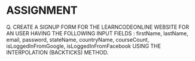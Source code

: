 # ASSIGNMENT



Q. CREATE A SIGNUP FORM FOR THE LEARNCODEONLINE WEBSITE FOR AN USER HAVING THE FOLLOWING INPUT FIELDS :
firstName, 
lastName,
email,
password,
stateName,
countryName,
courseCount, 
isLoggedInFromGoogle,
isLoggedInFromFacebook
USING THE INTERPOLATION (BACKTICKS) METHOD.
